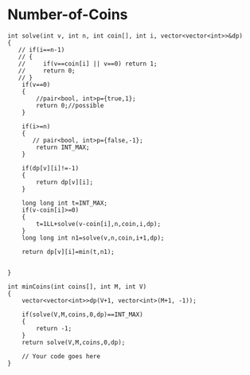 # Number-of-Coins

	int solve(int v, int n, int coin[], int i, vector<vector<int>>&dp)
	{
	   // if(i==n-1)
	   // {
	   //     if(v==coin[i] || v==0) return 1;
	   //     return 0;
	   // }
	    if(v==0)
	    {
	        //pair<bool, int>p={true,1};
	        return 0;//possible 
	    }
	    
	    if(i>=n)
	    {
	       // pair<bool, int>p={false,-1};
	        return INT_MAX;
	    }
	    
	    if(dp[v][i]!=-1)
	    {
	        return dp[v][i];
	    }
	    
	    long long int t=INT_MAX;
	    if(v-coin[i]>=0)
	    {
	        t=1LL+solve(v-coin[i],n,coin,i,dp);
	    }
	    long long int n1=solve(v,n,coin,i+1,dp);
	    
	    return dp[v][i]=min(t,n1);
	    
	    
	}
	
	int minCoins(int coins[], int M, int V) 
	{
	    vector<vector<int>>dp(V+1, vector<int>(M+1, -1));
	    
	    if(solve(V,M,coins,0,dp)==INT_MAX)
	    {
	        return -1;
	    }
	    return solve(V,M,coins,0,dp);
	    
	    // Your code goes here
	} 
	  
